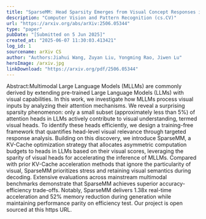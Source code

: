 ```yaml
---
title: "SparseMM: Head Sparsity Emerges from Visual Concept Responses in MLLMs"
description: "Computer Vision and Pattern Recognition (cs.CV)"
url: "https://arxiv.org/abs/arXiv:2506.05344"
type: "paper"
pubDate: "[Submitted on 5 Jun 2025]"
created_at: "2025-06-07 11:30:03.413421"
log_id: 1
sourcename: arXiv CS
author: "Authors:Jiahui Wang, Zuyan Liu, Yongming Rao, Jiwen Lu"
heroImage: /arxiv.jpg
linkDownload: "https://arxiv.org/pdf/2506.05344"
---
```


Abstract:Multimodal Large Language Models (MLLMs) are commonly derived by extending pre-trained Large Language Models (LLMs) with visual capabilities. In this work, we investigate how MLLMs process visual inputs by analyzing their attention mechanisms. We reveal a surprising sparsity phenomenon: only a small subset (approximately less than 5%) of attention heads in LLMs actively contribute to visual understanding, termed visual heads. To identify these heads efficiently, we design a training-free framework that quantifies head-level visual relevance through targeted response analysis. Building on this discovery, we introduce SparseMM, a KV-Cache optimization strategy that allocates asymmetric computation budgets to heads in LLMs based on their visual scores, leveraging the sparity of visual heads for accelerating the inference of MLLMs. Compared with prior KV-Cache acceleration methods that ignore the particularity of visual, SparseMM prioritizes stress and retaining visual semantics during decoding. Extensive evaluations across mainstream multimodal benchmarks demonstrate that SparseMM achieves superior accuracy-efficiency trade-offs. Notably, SparseMM delivers 1.38x real-time acceleration and 52% memory reduction during generation while maintaining performance parity on efficiency test. Our project is open sourced at this https URL.
